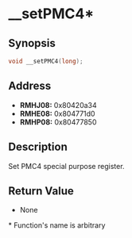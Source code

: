 # __setPMC4*



Synopsis
--------
```C++
void __setPMC4(long);
```



Address
-------
 * __RMHJ08:__ 0x80420a34
 * __RMHE08:__ 0x804771d0
 * __RMHP08:__ 0x80477850



Description
-----------
Set PMC4 special purpose register.



Return Value
------------
 * None



\* Function's name is arbitrary
